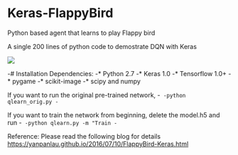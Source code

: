 # Keras-FlappyBird

Python based agent that learns to play Flappy bird

A single 200 lines of python code to demostrate DQN with Keras



![](animation1.gif)

-# Installation Dependencies:
-* Python 2.7
-* Keras 1.0
-* Tensorflow 1.0+
-* pygame
-* scikit-image
-* scipy and numpy


If you want to run the original pre-trained network,
-```
-python qlearn_orig.py
-```


If you want to train the network from beginning, delete the model.h5 and run
-```
-python qlearn.py -m "Train
-```

Reference:
Please read the following blog for details
https://yanpanlau.github.io/2016/07/10/FlappyBird-Keras.html